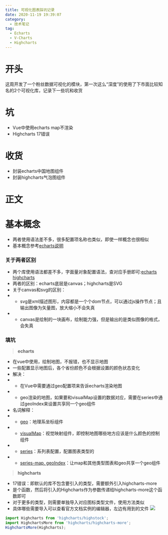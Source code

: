 ```yaml
---
title: 可视化图表踩坑记录
date: 2020-11-19 19:39:07
category:
  - 技术笔记
tag:
  - Echarts
  - V-Charts
  - Highcharts
---
```


# 开头

这周开发了一个粉丝数据可视化的模块，第一次这么“深度”的使用了下市面比较知名的2个可视化库，记录下一些坑和收货

<!-- more -->

# 坑

- Vue中使用echarts map不渲染
- Highcharts 17错误

# 收货

- 封装echarts中国地图组件
- 封装highcharts气泡图组件

# 正文

# 基本概念
- 两者使用语法差不多，很多配置项名称也类似，即使一样概念也很相似
- 基本概念参考[echarts说明](https://echarts.apache.org/zh/tutorial.html#ECharts%20%E5%9F%BA%E7%A1%80%E6%A6%82%E5%BF%B5%E6%A6%82%E8%A7%88)

### 关于两者区别

- 两个库使用语法都差不多，字面量对象配置语法，查对应手册即可:[echarts](https://echarts.apache.org/zh/option.html#title)  [highcharts](https://api.highcharts.com.cn/highcharts)
- 两者的区别：echarts底层是canvas；highcharts是SVG
- 关于canvas和svg的区别：
- - svg是xml描述图形，内容都是一个个dom节点，可以通过js操作节点；且输出图像为矢量图，放大缩小不会失真
- - canvas是绘制的一块画布，绘制能力强，但是输出的是类似图像的格式，会失真

### 填坑

> **echarts**
- 在vue中使用，绘制地图，不报错，也不显示地图
- 一些配置显示地图后，各个省份颜色不会根据设置的颜色状态变化
- 解决：
- - 在Vue中需要通过geo配置项来告诉echarts渲染地图
- - geo渲染的地图，如果要和visualMap设置的数据对应，需要在series中通过geoIndex来设置共享同一个geo组件
- 名词解释：
- - [geo](https://echarts.apache.org/zh/option.html#geo)：地理系坐标组件
- - [visualMap](https://echarts.apache.org/zh/option.html#visualMap)：视觉映射组件，即控制地图哪些地方应该是什么颜色的控制组件
- - [series](https://echarts.apache.org/zh/option.html#series)：系列表配置，配置图表类型的
- - [series-map. geoIndex](https://echarts.apache.org/zh/option.html#series-map.geoIndex)：让map和其他类型图表和geo共享一个geo组件

> **highcharts**
- 17错误：即默认的库不包含要引入的类型，需要额外引入highcharts-more
- 是个函数，然后将引入的Highcharts作为参数传递给highcharts-more这个函数即可
- 对于更多的类型，则需要单独导入对应图标类型文件，使用方法类似
- 具体哪些需要导入可以查看官方文档实例的编辑器，左边有用到的文件 ![](https://img.shuaxinjs.cn//微信截图_20201119213002.png)

```js
import Highcharts from 'highcharts/highstock';
import HighchartsMore from 'highcharts/highcharts-more';
HighchartsMore(Highcharts);
```
